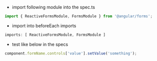 * import following module into the spec.ts
```ts
import { ReactiveFormsModule, FormsModule } from '@angular/forms';
```
* import into beforeEach imports
```ts
imports: [ ReactiveFormsModule, FormsModule ]
```
* test like below in the specs
```ts
component.formName.controls['value'].setValue('something');
```
